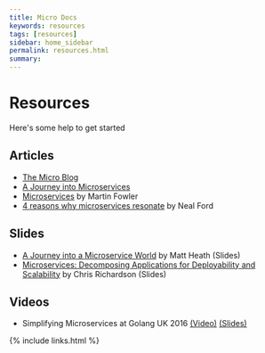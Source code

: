 ```yaml
---
title: Micro Docs
keywords: resources
tags: [resources]
sidebar: home_sidebar
permalink: resources.html
summary: 
---
```


# Resources

Here's some help to get started

## Articles

- [The Micro Blog](https://blog.micro.mu)
- [A Journey into Microservices](https://sudo.hailoapp.com/services/2015/03/09/journey-into-a-microservice-world-part-1/)
- [Microservices](http://martinfowler.com/articles/microservices.html) by Martin Fowler
- [4 reasons why microservices resonate](http://radar.oreilly.com/2015/04/4-reasons-why-microservices-resonate.html) by Neal Ford

## Slides
- [A Journey into a Microservice World](https://speakerdeck.com/mattheath/a-journey-into-a-microservice-world) by Matt Heath (Slides)
- [Microservices: Decomposing Applications for Deployability and Scalability](http://www.slideshare.net/chris.e.richardson/microservices-decomposing-applications-for-deployability-and-scalability-jax) by Chris Richardson (Slides)

## Videos

- Simplifying Microservices at Golang UK 2016 [(Video)](https://www.youtube.com/watch?v=xspaDovwk34) [(Slides)](https://speakerdeck.com/asim/simplifying-microservices-with-micro)

{% include links.html %}
